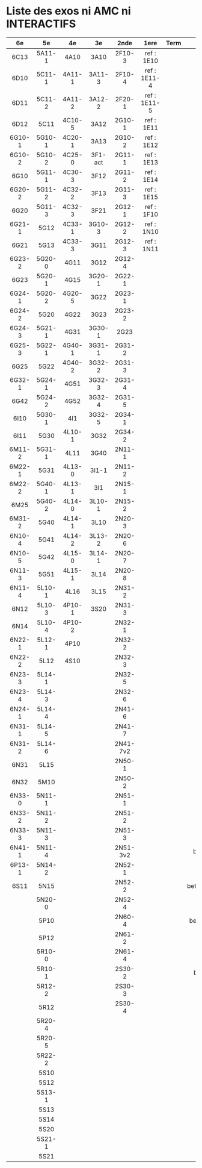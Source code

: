 # Liste des exos ni AMC ni INTERACTIFS

|6e|5e|4e|3e|2nde|1ere|Term|Reste|
|:-:|:-:|:-:|:-:|:-:|:-:|:-:|:-:|
|6C13|5A11-1|4A10|3A10|2F10-3|ref : 1E10||MG32_3F13|
|6D10|5C11-1|4A11-1|3A11-3|2F10-4|ref : 1E11-4||CM020|
|6D11|5C11-2|4A11-2|3A12-2|2F20-1|ref : 1E11-5||CM021|
|6D12|5C11|4C10-5|3A12|2G10-1|ref : 1E11||ExC100|
|6G10-1|5G10-1|4C20-1|3A13|2G10-2|ref : 1E12||HPC100|
|6G10-2|5G10-2|4C25-0|3F1-act|2G11-1|ref : 1E13||PEA11-1|
|6G10|5G11-1|4C30-3|3F12|2G11-2|ref : 1E14||PEA11|
|6G20-2|5G11-2|4C32-2|3F13|2G11-3|ref : 1E15||PEA12|
|6G20|5G11-3|4C32-3|3F21|2G12-1|ref : 1F10||PEA13|
|6G21-1|5G12|4C33-1|3G10-3|2G12-2|ref : 1N10||PEG20|
|6G21|5G13|4C33-3|3G11|2G12-3|ref : 1N11||PEG21|
|6G23-2|5G20-0|4G11|3G12|2G12-4|||PEG22|
|6G23|5G20-1|4G15|3G20-1|2G22-1|||PEG23|
|6G24-1|5G20-2|4G20-5|3G22|2G23-1|||PEG24|
|6G24-2|5G20|4G22|3G23|2G23-2|||P003|
|6G24-3|5G21-1|4G31|3G30-1|2G23|||P004|
|6G25-3|5G22-1|4G40-1|3G31-1|2G31-2|||P005|
|6G25|5G22|4G40-2|3G32-2|2G31-3|||P006|
|6G32-1|5G24-1|4G51|3G32-3|2G31-4|||P007|
|6G42|5G24-2|4G52|3G32-4|2G31-5|||P008|
|6I10|5G30-1|4I1|3G32-5|2G34-1|||P009|
|6I11|5G30|4L10-1|3G32|2G34-2|||P010|
|6M11-2|5G31-1|4L11|3G40|2N11-1|||P011|
|6M22-1|5G31|4L13-0|3I1-1|2N11-2|||P012|
|6M22-2|5G40-1|4L13-1|3I1|2N15-1|||P013|
|6M25|5G40-2|4L14-0|3L10-1|2N15-2|||P014|
|6M31-2|5G40|4L14-1|3L10|2N20-3|||beta2F31|
|6N10-4|5G41|4L14-2|3L13-2|2N20-6|||beta2N60-X1|
|6N10-5|5G42|4L15-0|3L14-1|2N20-7|||beta2N60-X2|
|6N11-3|5G51|4L15-1|3L14|2N20-8|||beta3F23|
|6N11-4|5L10-1|4L16|3L15|2N31-2|||beta3G15|
|6N12|5L10-3|4P10-1|3S20|2N31-3|||beta3G41|
|6N14|5L10-4|4P10-2||2N32-1|||beta3s21|
|6N22-1|5L12-1|4P10||2N32-2|||beta4C31|
|6N22-2|5L12|4S10||2N32-3|||beta4G20-3|
|6N23-3|5L14-1|||2N32-5|||beta4G20-4|
|6N23-4|5L14-3|||2N32-6|||beta6C33-1|
|6N24-1|5L14-4|||2N41-6|||beta6test2|
|6N31-1|5L14-5|||2N41-7|||beta6test2021|
|6N31-2|5L14-6|||2N41-7v2|||betaAsymptotesObliques|
|6N31|5L15|||2N50-1|||betaEqCarreDansC|
|6N32|5M10|||2N50-2|||betaEqValAbs|
|6N33-0|5N11-1|||2N51-1|||betaEquationsLog|
|6N33-2|5N11-2|||2N51-2|||betaExo3d|
|6N33-3|5N11-3|||2N51-3|||betaExoSimpleMatthieu|
|6N41-1|5N11-4|||2N51-3v2|||betaModele10_simple_question-reponse|
|6P13-1|5N14-2|||2N52-1|||betaModele11_parametrable|
|6S11|5N15|||2N52-2|||betaModele20_plusieurs_types_de_questions|
||5N20-0|||2N52-4|||betaModele21_parametrables|
||5P10|||2N60-4|||betaModele30_constructions_géométriques|
||5P12|||2N61-2|||betaModele31_parametrables|
||5R10-0|||2N61-4|||betaModele40_tableau_proportionnalite|
||5R10-1|||2S30-2|||betaModele41_tableau_signes_variations|
||5R12-2|||2S30-3|||betaProbaAouB|
||5R12|||2S30-4|||betaProbabilites|
||5R20-4||||||betaPuissances|
||5R20-5||||||betaSpline|
||5R22-2||||||betaSys2x2CombLin|
||5S10||||||betaTracerParabole|
||5S12||||||betarotation3d|
||5S13-1||||||moule_a_exo_mathalea|
||5S13||||||moule_a_exo_mathalea2d|
||5S14||||||c3C10-2|
||5S20||||||c3N10|
||5S21-1||||||c3N23|
||5S21|||||||
